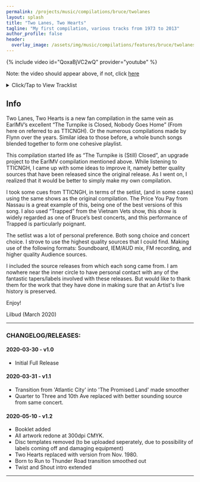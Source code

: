 ```yaml
---
permalink: /projects/music/compilations/bruce/twolanes
layout: splash
title: "Two Lanes, Two Hearts"
tagline: "My first compilation, various tracks from 1973 to 2013"
author_profile: false
header:
  overlay_image: /assets/img/music/compilations/features/bruce/twolanes.jpg
---
```


{% include video id="QoxaBjVC2wQ" provider="youtube" %}

Note: the video should appear above, if not, click [here](https://www.youtube.com/watch?v=QoxaBjVC2wQ)

<details>
<summary>Click/Tap to View Tracklist</summary>
<pre>
<code>
Disc 1:
-First set-
01 - Roulette - 2013-07-24 - First Direct Arena, Leeds, UK
02 - Badlands - 1978-09-19 - Capitol Theatre, Passaic, NJ
03 - Death to My Hometown - 2013-07-05 - Borussia-Park, Mönchengladbach, Germany
04 - Lost in the Flood - 2013-06-15 Wembley Stadium, London, England
05 - The Price You Pay - 1980-12-31 Nassau Veterans Memorial Coliseum, Uniondale, NY
06 - The River - 1980-10-24 Seattle Center Coliseum, Seattle, WA
07 - Prove It All Night - 1978-09-19 - Capitol Theatre, Passaic, NJ
08 - Rendezvous - 1978-12-19 - Paramount Theatre, Portland, OR
09 - For You - 2009-11-22 - HSBC Arena, Buffalo, NY
10 - Mary's Place - 2008-07-05 - Ullevi, Gothenburg, Sweden
11 - Racing In The Street - 1984-11-19 - Kemper Arena, Kansas City, MO

Disc 2:
01 - The Promise - 1977-03-22 - Music Hall, Boston, MA
02 - Atlantic City - 2008-07-04 - Ullevi, Gothenburg, Sweden
03 - The Promised Land - 1978-09-19 - Capitol Theatre, Passaic, NJ
04 - Trapped - 1981-08-20 - LA Memorial Sports Arena, Los Angeles, CA
05 - Factory - 1978-12-15 - Winterland Arena, San Francisco, CA
-Second Set-
06 - Two Hearts - 1980-11-01 - LA Memorial Sports Arena, Los Angeles, CA
07 - Out in the Street - 1984-11-08 - ASU Activity Center, Tempe, AZ
08 - Kitty’s Back - 2009-11-07 - Madison Square Garden, New York City, NY
09 - Thundercrack - 1973-03-02 - Berkeley Community Theatre, Berkeley, CA
10 - Mona – She’s the One - 1977-03-25 - Music Hall, Boston, MA

Disc 3:
01 - Point Blank - 1978-09-19 - Capitol Theatre, Passaic, NJ
02 - Backstreets/Sad Eyes - 1978-09-19 - Capitol Theatre, Passaic, NJ
03 - Long Walk Home - 2008-07-04 - Ullevi, Gothenburg, Sweden
04 - The Rising - 2009-11-07 - Madison Square Garden, New York City, NY
05 - Land of Hope and Dreams - 2013-07-24 - First Direct Arena, Leeds, UK
06 - Incident On 57th Street - 1977-03-25 - Music Hall, Boston, MA
07 - Rosalita (Come Out Tonight) - 2009-11-07 - Madison Square Garden, New York City, NY
08 - Jungleland - 2012-07-28 - Ullevi, Gothenburg, Sweden
09 - 4th of July Asbury Park (Sandy) - 1978-09-19 - Capitol Theatre, Passaic, NJ

Disc 4:
-Encores-
01 - Born to Run - 1975-02-05 - The Main Point, Bryn Mawr, PA
02 - Thunder Road - 2012-09-07 - Wrigley Field, Chicago, IL
03 - Dancing in the Dark - 1984-11-19 - Kemper Arena, Kansas City, MO
04 - Detroit Medley - 1978-09-19 - 1978-09-19 - Capitol Theatre, Passaic, NJ
05 - Raise Your Hand - 1978-09-19 - 1978-09-19 - Capitol Theatre, Passaic, NJ
06 - Quarter to Three - 2012-08-15 - Fenway Park, Boston, MA
07 - Tenth Avenue-Freeze-Out - 2012-08-15 - Fenway Park, Boston, MA
08 - Twist and Shout - 2008-07-05 - Ullevi, Gothenburg, Sweden
</code>
</pre>
</details>

## Info

Two Lanes, Two Hearts is a new fan compilation in the same vein as EarlMV’s excellent “The Turnpike is Closed, Nobody Goes Home” (From here on referred to as TTICNGH). Or the numerous compilations made by Flynn over the years. Similar idea to those before, a whole bunch songs blended together to form one cohesive playlist.

This compilation started life as “The Turnpike is (Still) Closed”, an upgrade project to the EarlMV compilation mentioned above. While listening to TTICNGH, I came up with some ideas to improve it, namely better quality sources that have been released since the original release. As I went on, I realized that it would be better to simply make my own compilation.

I took some cues from TTICNGH, in terms of the setlist, (and in some cases) using the same shows as the original compilation. The Price You Pay from Nassau is a great example of this, being one of the best versions of this song. I also used “Trapped” from the Vietnam Vets show, this show is widely regarded as one of Bruce’s best concerts, and this performance of Trapped is particularly poignant.

The setlist was a lot of personal preference. Both song choice and concert choice. I strove to use the highest quality sources that I could find. Making use of the following formats: Soundboard, IEM/AUD mix, FM recording, and higher quality Audience sources.

I included the source releases from which each song came from. I am nowhere near the inner circle to have personal contact with any of the fantastic tapers/labels involved with these releases. But would like to thank them for the work that they have done in making sure that an Artist's live history is preserved.

Enjoy!

Lilbud (March 2020)

---
### CHANGELOG/RELEASES:

#### 2020-03-30 - v1.0

- Initial Full Release

#### 2020-03-31 - v1.1

- Transition from 'Atlantic City' into 'The Promised Land' made smoother
- Quarter to Three and 10th Ave replaced with better sounding source from same concert.

#### 2020-05-10 - v1.2

- Booklet added
- All artwork redone at 300dpi CMYK.
- Disc templates removed (to be uploaded seperately, due to possibility of labels coming off and damaging equipment)
- Two Hearts replaced with version from Nov. 1980.
- Born to Run to Thunder Road transition smoothed out
- Twist and Shout intro extended

---
